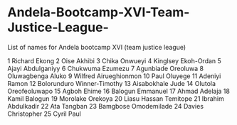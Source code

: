 # Andela-Bootcamp-XVI-Team-Justice-League-
List of names for Andela bootcamp XVI (team justice league)

1	Richard Ekong
2	Oise Akhibi
3	Chika Onwueyi
4	Kinglsey Ekoh-Ordan
5	Ajayi Abdulganiyy
6	Chukwuma Ezumezu
7	Agunbiade Oreoluwa
8	Oluwagbenga Aluko
9	Wilfred Airueghionmon
10	Paul Oluyege
11	Adeniyi Ramon
12	Bolorunduro Winner-Timothy
13	Aisabokhale Jude
14	Olutola Oreofeoluwapo
15	Agboh Ehime
16	Balogun Emmanuel
17	Ahmad Adelaja
18	Kamil Balogun
19	Morolake Orekoya
20	Liasu Hassan Temitope
21	Ibrahim Abdulkadir
22	Ata Tangban
23	Bamgbose Omodemilade
24	Davies Christopher
25	Cyril Paul
